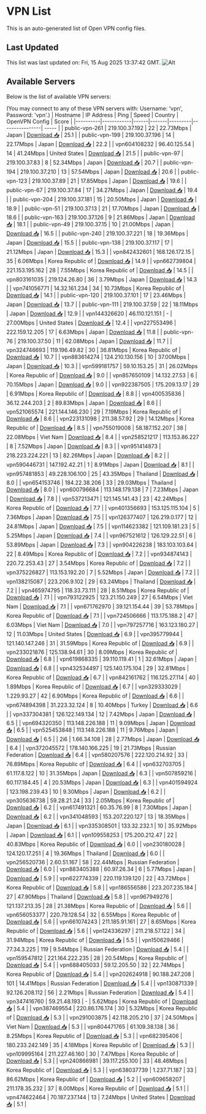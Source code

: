 # VPN List

This is an auto-generated list of Open VPN config files.

## Last Updated

This list was last updated on: Fri, 15 Aug 2025 13:37:42 GMT.
![Alt](https://repobeats.axiom.co/api/embed/186b98318ef1479477931607c1ad7d823f12451f.svg "Repobeats analytics image")

## Available Servers

Below is the list of available VPN servers:

(You may connect to any of these VPN servers with: Username: 'vpn', Password: 'vpn'.)
| Hostname | IP Address | Ping | Speed | Country | OpenVPN Config | Score |
|----------|------------|------|-------|---------|----------------| ----- |
| public-vpn-261 | 219.100.37.192 | 22 | 22.73Mbps | Japan | [Download 📥](./configs/server_0_JP.ovpn) | 25.1 |
| public-vpn-199 | 219.100.37.196 | 14 | 22.17Mbps | Japan | [Download 📥](./configs/server_1_JP.ovpn) | 22.2 |
| vpn604108232 | 96.40.125.54 | 14 | 41.24Mbps | United States | [Download 📥](./configs/server_2_US.ovpn) | 21.5 |
| public-vpn-97 | 219.100.37.83 | 8 | 52.34Mbps | Japan | [Download 📥](./configs/server_3_JP.ovpn) | 20.7 |
| public-vpn-194 | 219.100.37.210 | 13 | 57.54Mbps | Japan | [Download 📥](./configs/server_4_JP.ovpn) | 20.6 |
| public-vpn-123 | 219.100.37.89 | 21 | 17.85Mbps | Japan | [Download 📥](./configs/server_5_JP.ovpn) | 19.6 |
| public-vpn-67 | 219.100.37.84 | 17 | 34.27Mbps | Japan | [Download 📥](./configs/server_6_JP.ovpn) | 19.4 |
| public-vpn-204 | 219.100.37.181 | 15 | 20.50Mbps | Japan | [Download 📥](./configs/server_7_JP.ovpn) | 18.9 |
| public-vpn-51 | 219.100.37.13 | 21 | 17.70Mbps | Japan | [Download 📥](./configs/server_8_JP.ovpn) | 18.6 |
| public-vpn-163 | 219.100.37.126 | 9 | 21.86Mbps | Japan | [Download 📥](./configs/server_9_JP.ovpn) | 18.1 |
| public-vpn-49 | 219.100.37.15 | 10 | 21.00Mbps | Japan | [Download 📥](./configs/server_10_JP.ovpn) | 16.5 |
| public-vpn-240 | 219.100.37.221 | 18 | 19.36Mbps | Japan | [Download 📥](./configs/server_11_JP.ovpn) | 15.5 |
| public-vpn-138 | 219.100.37.117 | 17 | 21.12Mbps | Japan | [Download 📥](./configs/server_12_JP.ovpn) | 15.3 |
| vpn842432601 | 168.126.172.15 | 35 | 6.06Mbps | Korea Republic of | [Download 📥](./configs/server_13_KR.ovpn) | 14.9 |
| vpn662739804 | 221.153.195.162 | 28 | 7.55Mbps | Korea Republic of | [Download 📥](./configs/server_14_KR.ovpn) | 14.5 |
| vpn803161035 | 219.124.26.80 | 36 | 3.79Mbps | Japan | [Download 📥](./configs/server_15_JP.ovpn) | 14.3 |
| vpn741056771 | 14.32.161.234 | 34 | 10.73Mbps | Korea Republic of | [Download 📥](./configs/server_16_KR.ovpn) | 14.1 |
| public-vpn-120 | 219.100.37.101 | 17 | 23.46Mbps | Japan | [Download 📥](./configs/server_17_JP.ovpn) | 13.7 |
| public-vpn-111 | 219.100.37.59 | 22 | 18.11Mbps | Japan | [Download 📥](./configs/server_18_JP.ovpn) | 12.9 |
| vpn144326620 | 46.110.121.151 | - | 27.00Mbps | United States | [Download 📥](./configs/server_19_US.ovpn) | 12.4 |
| vpn227553496 | 222.159.12.205 | 17 | 6.63Mbps | Japan | [Download 📥](./configs/server_20_JP.ovpn) | 11.8 |
| public-vpn-76 | 219.100.37.50 | 11 | 62.08Mbps | Japan | [Download 📥](./configs/server_21_JP.ovpn) | 11.7 |
| vpn324746693 | 119.196.49.82 | 30 | 36.81Mbps | Korea Republic of | [Download 📥](./configs/server_22_KR.ovpn) | 10.7 |
| vpn883614274 | 124.210.130.156 | 10 | 37.00Mbps | Japan | [Download 📥](./configs/server_23_JP.ovpn) | 10.3 |
| vpn599181757 | 59.10.153.25 | 31 | 26.02Mbps | Korea Republic of | [Download 📥](./configs/server_24_KR.ovpn) | 9.0 |
| vpn857650109 | 14.132.27.53 | 6 | 70.15Mbps | Japan | [Download 📥](./configs/server_25_JP.ovpn) | 9.0 |
| vpn922387505 | 175.209.13.17 | 29 | 6.91Mbps | Korea Republic of | [Download 📥](./configs/server_26_KR.ovpn) | 8.8 |
| vpn400535836 | 36.12.244.203 | 2 | 89.83Mbps | Japan | [Download 📥](./configs/server_27_JP.ovpn) | 8.6 |
| vpn521065574 | 221.144.146.230 | 29 | 7.19Mbps | Korea Republic of | [Download 📥](./configs/server_28_KR.ovpn) | 8.6 |
| vpn223131098 | 211.38.57.92 | 29 | 14.12Mbps | Korea Republic of | [Download 📥](./configs/server_29_KR.ovpn) | 8.5 |
| vpn755019008 | 58.187.152.207 | 38 | 22.08Mbps | Viet Nam | [Download 📥](./configs/server_30_VN.ovpn) | 8.4 |
| vpn258521217 | 113.153.86.227 | 8 | 7.52Mbps | Japan | [Download 📥](./configs/server_31_JP.ovpn) | 8.3 |
| vpn951414873 | 218.223.224.221 | 13 | 82.26Mbps | Japan | [Download 📥](./configs/server_32_JP.ovpn) | 8.2 |
| vpn590446731 | 147.192.42.21 | 1 | 8.91Mbps | Japan | [Download 📥](./configs/server_33_JP.ovpn) | 8.1 |
| vpn957481853 | 49.228.106.100 | 25 | 43.35Mbps | Thailand | [Download 📥](./configs/server_34_TH.ovpn) | 8.0 |
| vpn654153746 | 184.22.38.206 | 33 | 29.03Mbps | Thailand | [Download 📥](./configs/server_35_TH.ovpn) | 8.0 |
| vpn600796684 | 113.148.179.138 | 7 | 7.23Mbps | Japan | [Download 📥](./configs/server_36_JP.ovpn) | 7.8 |
| vpn537213471 | 121.145.141.43 | 23 | 42.24Mbps | Korea Republic of | [Download 📥](./configs/server_37_KR.ovpn) | 7.7 |
| vpn401356693 | 153.125.115.104 | 5 | 7.36Mbps | Japan | [Download 📥](./configs/server_38_JP.ovpn) | 7.5 |
| vpn126377407 | 126.219.0.177 | 12 | 24.81Mbps | Japan | [Download 📥](./configs/server_39_JP.ovpn) | 7.5 |
| vpn114623382 | 121.109.181.23 | 5 | 5.25Mbps | Japan | [Download 📥](./configs/server_40_JP.ovpn) | 7.4 |
| vpn967521612 | 126.129.22.51 | 6 | 53.89Mbps | Japan | [Download 📥](./configs/server_41_JP.ovpn) | 7.3 |
| vpn904226238 | 183.103.103.64 | 22 | 8.49Mbps | Korea Republic of | [Download 📥](./configs/server_42_KR.ovpn) | 7.2 |
| vpn934874143 | 220.72.253.43 | 27 | 3.54Mbps | Korea Republic of | [Download 📥](./configs/server_43_KR.ovpn) | 7.2 |
| vpn375226827 | 113.153.192.20 | 7 | 5.52Mbps | Japan | [Download 📥](./configs/server_44_JP.ovpn) | 7.2 |
| vpn138215087 | 223.206.9.102 | 29 | 63.24Mbps | Thailand | [Download 📥](./configs/server_45_TH.ovpn) | 7.2 |
| vpn465974795 | 118.33.73.111 | 28 | 8.51Mbps | Korea Republic of | [Download 📥](./configs/server_46_KR.ovpn) | 7.1 |
| vpn793122925 | 123.21.150.249 | 27 | 6.54Mbps | Viet Nam | [Download 📥](./configs/server_47_VN.ovpn) | 7.1 |
| vpn671762970 | 39.121.154.44 | 39 | 53.78Mbps | Korea Republic of | [Download 📥](./configs/server_48_KR.ovpn) | 7.1 |
| vpn724506666 | 113.175.188.2 | 47 | 6.03Mbps | Viet Nam | [Download 📥](./configs/server_49_VN.ovpn) | 7.0 |
| vpn797257716 | 163.123.180.27 | 12 | 11.03Mbps | United States | [Download 📥](./configs/server_50_US.ovpn) | 6.9 |
| vpn395779944 | 121.140.147.246 | 31 | 31.59Mbps | Korea Republic of | [Download 📥](./configs/server_51_KR.ovpn) | 6.9 |
| vpn233021876 | 125.138.94.61 | 30 | 8.09Mbps | Korea Republic of | [Download 📥](./configs/server_52_KR.ovpn) | 6.8 |
| vpn619868335 | 39.110.119.41 | 1 | 32.61Mbps | Japan | [Download 📥](./configs/server_53_JP.ovpn) | 6.8 |
| vpn432534497 | 125.140.175.104 | 29 | 32.81Mbps | Korea Republic of | [Download 📥](./configs/server_54_KR.ovpn) | 6.7 |
| vpn842161762 | 116.125.27.114 | 40 | 1.89Mbps | Korea Republic of | [Download 📥](./configs/server_55_KR.ovpn) | 6.7 |
| vpn329333029 | 1.229.93.27 | 42 | 6.90Mbps | Korea Republic of | [Download 📥](./configs/server_56_KR.ovpn) | 6.6 |
| vpn674894398 | 31.223.32.124 | 8 | 10.40Mbps | Turkey | [Download 📥](./configs/server_57_TR.ovpn) | 6.6 |
| vpn337304381 | 126.122.149.134 | 12 | 7.42Mbps | Japan | [Download 📥](./configs/server_58_JP.ovpn) | 6.5 |
| vpn694320350 | 113.148.226.188 | 11 | 9.09Mbps | Japan | [Download 📥](./configs/server_59_JP.ovpn) | 6.5 |
| vpn525453848 | 113.148.226.188 | 11 | 9.76Mbps | Japan | [Download 📥](./configs/server_60_JP.ovpn) | 6.5 |
| 2i6 | 1.66.34.108 | 28 | 2.77Mbps | Japan | [Download 📥](./configs/server_61_JP.ovpn) | 6.4 |
| vpn372045572 | 178.140.166.225 | 19 | 21.73Mbps | Russian Federation | [Download 📥](./configs/server_62_RU.ovpn) | 6.4 |
| vpn580207576 | 222.120.214.92 | 33 | 76.89Mbps | Korea Republic of | [Download 📥](./configs/server_63_KR.ovpn) | 6.4 |
| vpn632703705 | 61.117.8.122 | 10 | 31.35Mbps | Japan | [Download 📥](./configs/server_64_JP.ovpn) | 6.3 |
| vpn507859216 | 60.117.184.45 | 4 | 20.53Mbps | Japan | [Download 📥](./configs/server_65_JP.ovpn) | 6.3 |
| vpn401594924 | 123.198.239.43 | 10 | 9.30Mbps | Japan | [Download 📥](./configs/server_66_JP.ovpn) | 6.2 |
| vpn305636738 | 59.28.21.24 | 33 | 2.05Mbps | Korea Republic of | [Download 📥](./configs/server_67_KR.ovpn) | 6.2 |
| vpn617491321 | 60.35.76.99 | 8 | 7.30Mbps | Japan | [Download 📥](./configs/server_68_JP.ovpn) | 6.2 |
| vpn341048593 | 153.207.220.127 | 13 | 18.35Mbps | Japan | [Download 📥](./configs/server_69_JP.ovpn) | 6.1 |
| vpn335308501 | 133.32.232.1 | 10 | 35.92Mbps | Japan | [Download 📥](./configs/server_70_JP.ovpn) | 6.1 |
| vpn109558253 | 175.200.212.47 | 22 | 40.83Mbps | Korea Republic of | [Download 📥](./configs/server_71_KR.ovpn) | 6.0 |
| vpn230180028 | 124.120.17.251 | 4 | 19.36Mbps | Thailand | [Download 📥](./configs/server_72_TH.ovpn) | 6.0 |
| vpn256520736 | 2.60.51.167 | 58 | 22.44Mbps | Russian Federation | [Download 📥](./configs/server_73_RU.ovpn) | 6.0 |
| vpn883405388 | 60.97.26.34 | 6 | 5.77Mbps | Japan | [Download 📥](./configs/server_74_JP.ovpn) | 5.9 |
| vpn622774339 | 220.119.139.120 | 22 | 43.72Mbps | Korea Republic of | [Download 📥](./configs/server_75_KR.ovpn) | 5.8 |
| vpn186556586 | 223.207.235.184 | 27 | 47.90Mbps | Thailand | [Download 📥](./configs/server_76_TH.ovpn) | 5.8 |
| vpn967949276 | 121.137.213.35 | 28 | 21.38Mbps | Korea Republic of | [Download 📥](./configs/server_77_KR.ovpn) | 5.6 |
| vpn656053377 | 220.79.128.54 | 32 | 6.55Mbps | Korea Republic of | [Download 📥](./configs/server_78_KR.ovpn) | 5.6 |
| vpn661074243 | 211.185.91.161 | 27 | 8.65Mbps | Korea Republic of | [Download 📥](./configs/server_79_KR.ovpn) | 5.6 |
| vpn124336297 | 211.218.57.122 | 34 | 31.94Mbps | Korea Republic of | [Download 📥](./configs/server_80_KR.ovpn) | 5.5 |
| vpn150629466 | 77.34.3.225 | 119 | 9.54Mbps | Russian Federation | [Download 📥](./configs/server_81_RU.ovpn) | 5.4 |
| vpn159547812 | 221.164.222.235 | 28 | 20.54Mbps | Korea Republic of | [Download 📥](./configs/server_82_KR.ovpn) | 5.4 |
| vpn688405033 | 59.12.205.50 | 32 | 22.74Mbps | Korea Republic of | [Download 📥](./configs/server_83_KR.ovpn) | 5.4 |
| vpn202624918 | 90.188.247.208 | 101 | 14.41Mbps | Russian Federation | [Download 📥](./configs/server_84_RU.ovpn) | 5.4 |
| vpn130871339 | 92.126.208.112 | 56 | 2.21Mbps | Russian Federation | [Download 📥](./configs/server_85_RU.ovpn) | 5.4 |
| vpn347416760 | 59.21.48.193 | - | 5.62Mbps | Korea Republic of | [Download 📥](./configs/server_86_KR.ovpn) | 5.4 |
| vpn387469554 | 220.86.176.174 | 30 | 5.32Mbps | Korea Republic of | [Download 📥](./configs/server_87_KR.ovpn) | 5.3 |
| vpn291003875 | 42.118.205.210 | 37 | 24.50Mbps | Viet Nam | [Download 📥](./configs/server_88_VN.ovpn) | 5.3 |
| vpn804471765 | 61.109.38.138 | 36 | 8.25Mbps | Korea Republic of | [Download 📥](./configs/server_89_KR.ovpn) | 5.3 |
| vpn682395406 | 180.233.242.149 | 35 | 4.18Mbps | Korea Republic of | [Download 📥](./configs/server_90_KR.ovpn) | 5.3 |
| vpn109995164 | 211.227.46.160 | 30 | 7.47Mbps | Korea Republic of | [Download 📥](./configs/server_91_KR.ovpn) | 5.3 |
| vpn240866981 | 39.117.255.100 | 33 | 48.46Mbps | Korea Republic of | [Download 📥](./configs/server_92_KR.ovpn) | 5.3 |
| vpn638037739 | 1.237.71.187 | 33 | 86.62Mbps | Korea Republic of | [Download 📥](./configs/server_93_KR.ovpn) | 5.2 |
| vpn609658207 | 211.178.35.232 | 37 | 8.00Mbps | Korea Republic of | [Download 📥](./configs/server_94_KR.ovpn) | 5.1 |
| vpn474622464 | 70.187.237.144 | 13 | 7.24Mbps | United States | [Download 📥](./configs/server_95_US.ovpn) | 5.1 |
